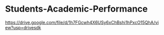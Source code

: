 # Students-Academic-Performance

https://drive.google.com/file/d/1h7FGcwh4X6USy6xChBshi1hPxcO15QhA/view?usp=drivesdk
